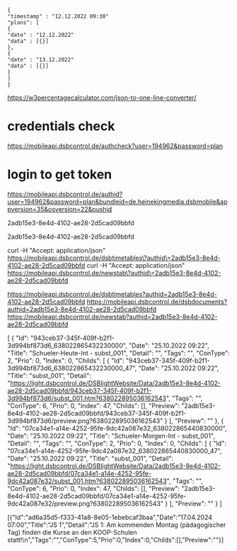 


```
{
"timestamp" : "12.12.2022 09:30"
"plans": [
{
"date" : "12.12.2022"
"data" : [{}]
},
{
"date" : "13.12.2022"
"data" : [{}]
}
]
}
```

https://w3percentagecalculator.com/json-to-one-line-converter/

# credentials check
https://mobileapi.dsbcontrol.de/authcheck?user=194962&password=plan

# login to get token
https://mobileapi.dsbcontrol.de/authid?user=194962&password=plan&bundleid=de.heinekingmedia.dsbmobile&appversion=35&osversion=22&pushid

2adb15e3-8e4d-4102-ae28-2d5cad09bbfd

2adb15e3-8e4d-4102-ae28-2d5cad09bbfd

curl -H "Accept: application/json" https://mobileapi.dsbcontrol.de/dsbtimetables\?authid\=2adb15e3-8e4d-4102-ae28-2d5cad09bbfd
curl -H "Accept: application/json" https://mobileapi.dsbcontrol.de/newstab\?authid\=2adb15e3-8e4d-4102-ae28-2d5cad09bbfd

https://mobileapi.dsbcontrol.de/dsbtimetables?authid=2adb15e3-8e4d-4102-ae28-2d5cad09bbfd
https://mobileapi.dsbcontrol.de/dsbdocuments?authid=2adb15e3-8e4d-4102-ae28-2d5cad09bbfd
https://mobileapi.dsbcontrol.de/newstab?authid=2adb15e3-8e4d-4102-ae28-2d5cad09bbfd


[
{
"Id": "943ceb37-345f-409f-b2f1-3d994bf873d6_638022865432230000",
"Date": "25.10.2022 09:22",
"Title": "Schueler-Heute-Int - subst_001",
"Detail": "",
"Tags": "",
"ConType": 2,
"Prio": 0,
"Index": 0,
"Childs": [
{
"Id": "943ceb37-345f-409f-b2f1-3d994bf873d6_638022865432230000_47",
"Date": "25.10.2022 09:22",
"Title": "subst_001",
"Detail": "https://light.dsbcontrol.de/DSBlightWebsite/Data/2adb15e3-8e4d-4102-ae28-2d5cad09bbfd/943ceb37-345f-409f-b2f1-3d994bf873d6/subst_001.htm?638022895036162543",
"Tags": "",
"ConType": 6,
"Prio": 0,
"Index": 47,
"Childs": [],
"Preview": "2adb15e3-8e4d-4102-ae28-2d5cad09bbfd/943ceb37-345f-409f-b2f1-3d994bf873d6/preview.png?638022895036162543"
}
],
"Preview": ""
},
{
"Id": "07ca34e1-a14e-4252-95fe-9dc42a087e32_638022865440830000",
"Date": "25.10.2022 09:22",
"Title": "Schueler-Morgen-Int - subst_001",
"Detail": "",
"Tags": "",
"ConType": 2,
"Prio": 0,
"Index": 0,
"Childs": [
{
"Id": "07ca34e1-a14e-4252-95fe-9dc42a087e32_638022865440830000_47",
"Date": "25.10.2022 09:22",
"Title": "subst_001",
"Detail": "https://light.dsbcontrol.de/DSBlightWebsite/Data/2adb15e3-8e4d-4102-ae28-2d5cad09bbfd/07ca34e1-a14e-4252-95fe-9dc42a087e32/subst_001.htm?638022895036162543",
"Tags": "",
"ConType": 6,
"Prio": 0,
"Index": 47,
"Childs": [],
"Preview": "2adb15e3-8e4d-4102-ae28-2d5cad09bbfd/07ca34e1-a14e-4252-95fe-9dc42a087e32/preview.png?638022895036162543"
}
],
"Preview": ""
}
]



[{"Id":"ad6a35d5-f333-41a8-8e05-1ebebcaf3baa","Date":"17.04.2024 07:00","Title":"JS 1","Detail":"JS 1: Am kommenden Montag (pädagogischer Tag) finden die Kurse an den KOOP-Schulen statt!\n","Tags":"","ConType":5,"Prio":0,"Index":0,"Childs":[],"Preview":""}]